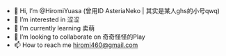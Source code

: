 - 👋 Hi, I’m @HiromiYuasa (曾用ID AsteriaNeko | 其实是某人ghs的小号qwq)
- 👀 I’m interested in 涩涩
- 🌱 I’m currently learning 卖萌
- 💞️ I’m looking to collaborate on 奇奇怪怪的Play
- 📫 How to reach me hiromi460@gmail.com

<!---
HiromiYuasa/HiromiYuasa is a ✨ special ✨ repository because its `README.md` (this file) appears on your GitHub profile.
You can click the Preview link to take a look at your changes.
--->
